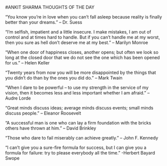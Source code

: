 #ANKIT SHARMA THOUGHTS OF THE DAY 






“You know you’re in love when you can’t fall asleep because reality is finally better than your dreams.”
                                   – Dr. Suess
                                   
                               
“I’m selfish, impatient and a little insecure. I make mistakes, I am out of control and at times hard to handle. But if you can’t handle me at my worst, then you sure as hell don’t deserve me at my best.”
                                    – Marilyn Monroe
                                    
                                    
                                    
“When one door of happiness closes, another opens; but often we look so long at the closed door that we do not see the one which has been opened for us.”
                                 – Helen Keller
                                 
                                 
                                 
“Twenty years from now you will be more disappointed by the things that you didn’t do than by the ones you did do.”
                                 – Mark Twain
                                 
                                 
                                 
“When I dare to be powerful – to use my strength in the service of my vision, then it becomes less and less important whether I am afraid.”
                                 – Audre Lorde
                                 
                                 
                                 
“Great minds discuss ideas; average minds discuss events; small minds discuss people.”
                                – Eleanor Roosevelt
                                
                                
“A successful man is one who can lay a firm foundation with the bricks others have thrown at him.”
                                – David Brinkley
                                
                                
                                
“Those who dare to fail miserably can achieve greatly.”
                                – John F. Kennedy
                                
                                
“I can’t give you a sure-fire formula for success, but I can give you a formula for failure: try to please everybody all the time.”
                                -Herbert Bayard Swope
